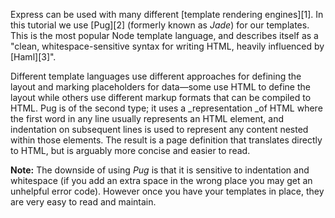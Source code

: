 Express can be used with many different [template rendering engines][1]. In this tutorial we use [Pug][2] (formerly known as _Jade_) for our templates. This is the most popular Node template language, and describes itself as a "clean, whitespace-sensitive syntax for writing HTML, heavily influenced by [Haml][3]".

Different template languages use different approaches for defining the layout and marking placeholders for data—some use HTML to define the layout while others use different markup formats that can be compiled to HTML. Pug is of the second type; it uses a _representation _of HTML where the first word in any line usually represents an HTML element, and indentation on subsequent lines is used to represent any content nested within those elements. The result is a page definition that translates directly to HTML, but is arguably more concise and easier to read.

**Note:** The downside of using _Pug_ is that it is sensitive to indentation and whitespace (if you add an extra space in the wrong place you may get an unhelpful error code). However once you have your templates in place, they are very easy to read and maintain.
